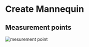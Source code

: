 # Create Mannequin

## Measurement points
![mesurement point](https://raw.github.com/wiki/masuda-u/create_mannequin/mannequin_read_me.svg)